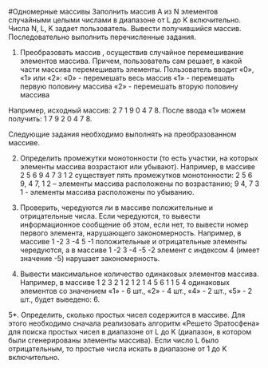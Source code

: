 #Одномерные массивы
Заполнить массив A из N элементов случайными целыми числами в диапазоне от L до K включительно. Числа N, L, K задает пользователь. Вывести получившийся массив. Последовательно выполнить перечисленные задания.
1.	Преобразовать массив , осуществив случайное перемешивание элементов массива. Причем, пользователь сам решает, в какой части массива перемешивать элементы. Пользователь вводит «0», «1» или «2»:
«0» - перемешать весь массив
«1» - перемешать первую половину массива
«2» - перемешать вторую половину массива

Например, исходный массив: 2 7 1 9 0 4 7 8. После ввода «1» можем получить: 1 7 9 2 0 4 7 8.

Следующие задания необходимо выполнять на преобразованном массиве.

2.	Определить промежутки монотонности (то есть участки, на которых элементы массива возрастают или убывают). 
Например, в массиве 2 5 6 9 4 7 3 1 2 существует пять промежутков монотонности: 2 5 6 9, 4 7, 1 2 – элементы массива расположены по возрастанию; 9 4, 7 3 1 - элементы массива расположены по убыванию. 

3.	Проверить, чередуются ли в массиве положительные и отрицательные числа. Если чередуются, то вывести информационное сообщение об этом, если нет, то вывести номер первого элемента, нарушающего закономерность. Например, в массиве 1 -2 3 -4 5 -1 положительные и отрицательные элементы чередуются, а в массиве 1 -2 3 -4 -5 -2 элемент с индексом 4 (имеет значение -5) нарушает закономерность.

4.	Вывести максимальное количество одинаковых элементов массива. 
Например, в массиве 1 2 3 2 1 2 1 2 1 4 5 6 1 1 5 4 одинаковых элементов со значением «1» - 6 шт., «2» - 4 шт., «4» - 2 шт., «5» - 2 шт., будет выведено: 6.
 

5*. Определить, сколько простых чисел содержится в массиве. Для этого необходимо сначала реализовать алгоритм «Решето Эратосфена» для поиска простых чисел в диапазоне от L до K (диапазон, в котором были сгенерированы элементы массива). Если число L было отрицательным, то простые числа искать в диапазоне от 1 до K включительно.
